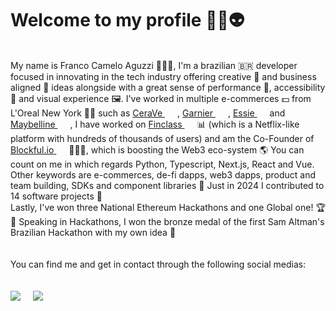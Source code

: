 # Welcome to my profile 🖖🏻👽
<br>
My name is Franco Camelo Aguzzi 👨🏼‍💻, I'm a brazilian 🇧🇷 developer focused in innovating in the tech industry offering creative 🎨 and business aligned 🏤 ideas alongside with a great sense of performance 🚀, accessibility 🦾 and visual experience 🖼. I've worked in multiple e-commerces 💵 from L'Oreal New York 💅🏼 such as <a href="https://cerave.com/" style="margin-right: 20px">
CeraVe
</a>, <a href="https://www.garnierusa.com/" style="margin-right: 20px">
Garnier
</a>, 
<a href="https://www.essie.com/" style="margin-right: 20px">
Essie
</a> and <a href="https://www.maybelline.com.br/" style="margin-right: 20px">
Maybelline
</a>, I have worked on <a href="https://finclass.com/" style="margin-right: 20px">
Finclass
</a> 📊 (which is a Netflix-like platform with hundreds of thousands of users) and am the Co-Founder of <a href="https://blockful.io/" style="margin-right: 20px">
Blockful.io
</a> 👨🏼‍💻, which is boosting the Web3 eco-system 🌎 You can count on me in which regards Python, Typescript, Next.js, React and Vue. Other keywords are e-commerces, de-fi dapps, web3 dapps, product and team building, SDKs and component libraries 💎 Just in 2024 I contributed to 14 software projects 🌱
<br>
Lastly, I've won three National Ethereum Hackathons and one Global one! 🏆🌟 Speaking in Hackathons, I won the bronze medal of the first Sam Altman's Brazilian Hackathon with my own idea 🌱
<br>
<br>
<br>
You can find me and get in contact through the following social medias:
<br>
<br>

<br>

<div style="display: flex">
  
<a href="https://www.linkedin.com/in/franco-aguzzi-546506184/" style="margin-right: 20px">
  <img src="https://img.shields.io/badge/linkedin-%230077B5.svg?style=for-the-badge&logo=linkedin&logoColor=white" />
</a>
  
<a href="https://wa.me/5548988183286/" style="margin-right: 20px">
  <img src="https://img.shields.io/badge/WhatsApp-25D366?style=for-the-badge&logo=whatsapp&logoColor=white"/>
</a>
  
</div>
